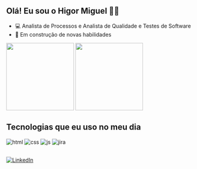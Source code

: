 ## Olá! Eu sou o Higor Miguel ✌🏻

- 💻 Analista de Processos e Analista de Qualidade e Testes de Software
- 📝 Em construção de novas habilidades

<div>
  <img height="180em" src="https://github-readme-stats.vercel.app/api?username=chevicovich&show_icons=true&theme=tokyonight"/>
  <img height="180em" src="https://github-readme-stats.vercel.app/api/top-langs/?username=chevicovich&hide_progress=true&theme=tokyonight"/>
</div>

## Tecnologias que eu uso no meu dia 
<div>
  <img align="center" alt="html" src="https://img.shields.io/badge/HTML5-E34F26?style=for-the-badge&logo=html5&logoColor=white" />
  <img align="center" alt="css" src="https://img.shields.io/badge/CSS-239120?&style=for-the-badge&logo=css3&logoColor=white" />
  <img align="center" alt="js" src="https://img.shields.io/badge/JavaScript-323330?style=for-the-badge&logo=javascript&logoColor=F7DF1E" />
  <img align="center" alt="jira" src="https://img.shields.io/badge/Jira-0052CC?style=for-the-badge&logo=Jira&logoColor=white" />
                 
</div><br/>

[![LinkedIn](https://img.shields.io/badge/LinkedIn-0077B5?style=for-the-badge&logo=linkedin&logoColor=white)](https://www.linkedin.com/in/higor-miguel-327061123/)
